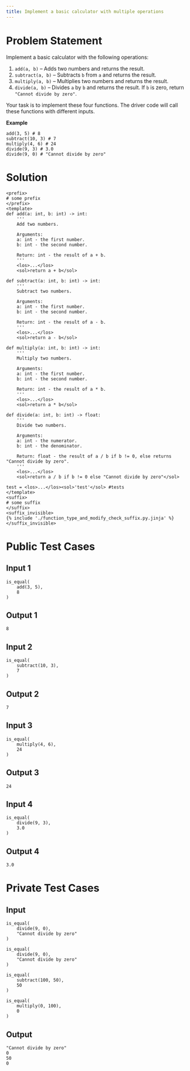 ```yaml
---
title: Implement a basic calculator with multiple operations
---
```


# Problem Statement

Implement a basic calculator with the following operations:

1. `add(a, b)` – Adds two numbers and returns the result.
2. `subtract(a, b)` – Subtracts `b` from `a` and returns the result.
3. `multiply(a, b)` – Multiplies two numbers and returns the result.
4. `divide(a, b)` – Divides `a` by `b` and returns the result. If `b` is zero, return `"Cannot divide by zero"`.

Your task is to implement these four functions. The driver code will call these functions with different inputs.

**Example**
```
add(3, 5) # 8
subtract(10, 3) # 7
multiply(4, 6) # 24
divide(9, 3) # 3.0
divide(9, 0) # "Cannot divide by zero"
```

# Solution
```py3 test.py -r 'python test.py'
<prefix>
# some prefix   
</prefix>
<template>
def add(a: int, b: int) -> int:
    '''
    Add two numbers.

    Arguments:
    a: int - the first number.
    b: int - the second number.

    Return: int - the result of a + b.
    '''
    <los>...</los>
    <sol>return a + b</sol>
    
def subtract(a: int, b: int) -> int:
    '''
    Subtract two numbers.

    Arguments:
    a: int - the first number.
    b: int - the second number.

    Return: int - the result of a - b.
    '''
    <los>...</los>
    <sol>return a - b</sol>

def multiply(a: int, b: int) -> int:
    '''
    Multiply two numbers.

    Arguments:
    a: int - the first number.
    b: int - the second number.

    Return: int - the result of a * b.
    '''
    <los>...</los>
    <sol>return a * b</sol>

def divide(a: int, b: int) -> float:
    '''
    Divide two numbers.

    Arguments:
    a: int - the numerator.
    b: int - the denominator.

    Return: float - the result of a / b if b != 0, else returns "Cannot divide by zero".
    '''
    <los>...</los>
    <sol>return a / b if b != 0 else "Cannot divide by zero"</sol>
    
test = <los>...</los><sol>'test'</sol> #tests
</template>
<suffix>
# some suffix
</suffix>
<suffix_invisible>
{% include './function_type_and_modify_check_suffix.py.jinja' %}
</suffix_invisible>
```

# Public Test Cases

## Input 1
```
is_equal(
    add(3, 5),
    8
)
```

## Output 1
```
8
```

## Input 2
```
is_equal(
    subtract(10, 3),
    7
)
```

## Output 2
```
7
```

## Input 3
```
is_equal(
    multiply(4, 6),
    24
)
```

## Output 3
```
24
```

## Input 4
```
is_equal(
    divide(9, 3),
    3.0
)
```

## Output 4
```
3.0
```

# Private Test Cases

## Input
```
is_equal(
    divide(9, 0),
    "Cannot divide by zero"
)

is_equal(
    divide(9, 0),
    "Cannot divide by zero"
)

is_equal(
    subtract(100, 50),
    50
)

is_equal(
    multiply(0, 100),
    0
)
```

## Output
```
"Cannot divide by zero"
0
50
0
```
